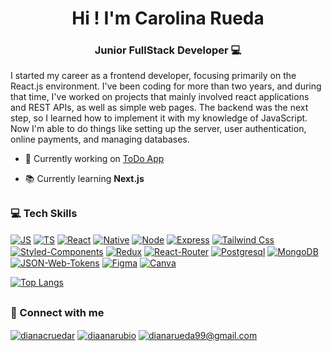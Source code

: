 <h1 align="center">Hi ! I'm Carolina Rueda</h1>
<h3 align="center">Junior FullStack Developer 💻 </h3>

I started my career as a frontend developer, focusing primarily on the React.js environment. I've been coding for more than two years, and during that time, I've worked on projects that mainly involved react applications and REST APIs, as well as simple web pages. The backend was the next step, so I learned how to implement it with my knowledge of JavaScript. Now I'm able to do things like setting up the server, user authentication, online payments, and managing databases.

- 📂  Currently working on [ToDo App](https://github.com/CarolinaRueda/ToDoApp)

- 📚 Currently learning **Next.js**

##

<h3 align="left">💻 Tech Skills</h3>
<p align='left'>
<a href="https://developer.mozilla.org/en-US/docs/Web/JavaScript" target="blank"><img align="center" src="https://img.shields.io/badge/JavaScript-F7DF1E?style=for-the-badge&logo=javascript&logoColor=black" alt="JS"/></a>
<a href="https://www.typescriptlang.org/" target="blank"><img align="center" src="https://img.shields.io/badge/TypeScript-007ACC?style=for-the-badge&logo=typescript&logoColor=white" alt="TS"/></a>
<a href="https://developer.mozilla.org/en-US/docs/Learn/Tools_and_testing/Client-side_JavaScript_frameworks/React_getting_started" target="blank"><img align="center" src="https://img.shields.io/badge/React-20232A?style=for-the-badge&logo=react&logoColor=61DAFB" alt="React"/></a>
<a href="https://reactnative.dev/" target="blank"><img align="center" src="https://img.shields.io/badge/React_Native-20232A?style=for-the-badge&logo=react&logoColor=61DAFB" alt="Native"/></a>
<a href="https://nodejs.org/en" target="blank"><img align="center" src="https://img.shields.io/badge/Node.js-43853D?style=for-the-badge&logo=node.js&logoColor=white" alt="Node"/></a>
<a href="https://expressjs.com/" target="blank"><img align="center" src="https://img.shields.io/badge/Express.js-404D59?style=for-the-badge" alt="Express"/></a>
<a href="https://tailwindcss.com/" target="blank"><img align="center" src="https://img.shields.io/badge/Tailwind_CSS-38B2AC?style=for-the-badge&logo=tailwind-css&logoColor=white" alt="Tailwind Css"/></a>
<a href="https://styled-components.com/" target="blank"><img align="center" src="https://img.shields.io/badge/styled--components-DB7093?style=for-the-badge&logo=styled-components&logoColor=white" alt="Styled-Components"/></a>
<a href="https://react-redux.js.org/" target="blank"><img align="center" src="https://img.shields.io/badge/Redux-593D88?style=for-the-badge&logo=redux&logoColor=white" alt="Redux"/></a>
<a href="https://reactrouter.com/en/main" target="blank"><img align="center" src="https://img.shields.io/badge/React_Router-CA4245?style=for-the-badge&logo=react-router&logoColor=white" alt="React-Router"/></a>
<a href="https://www.postgresql.org/" target="blank"><img align="center" src="https://img.shields.io/badge/PostgreSQL-316192?style=for-the-badge&logo=postgresql&logoColor=white" alt="Postgresql"/></a>
<a href="https://www.mongodb.com/" target="blank"><img align="center" src="https://img.shields.io/badge/MongoDB-4EA94B?style=for-the-badge&logo=mongodb&logoColor=white" alt="MongoDB"/></a>
<a href="https://jwt.io/" target="blank"><img align="center" src="https://img.shields.io/badge/json%20web%20tokens-323330?style=for-the-badge&logo=json-web-tokens&logoColor=pink" alt="JSON-Web-Tokens"/></a>
<a href="https://www.figma.com/" target="blank"><img align="center" src="https://img.shields.io/badge/Figma-F24E1E?style=for-the-badge&logo=figma&logoColor=white" alt="Figma"/></a>
<a href="https://www.canva.com/" target="blank"><img align="center" src="https://img.shields.io/badge/Canva-%2300C4CC.svg?&style=for-the-badge&logo=Canva&logoColor=white" alt="Canva"/></a>
</p>

[![Top Langs](https://github-readme-stats.vercel.app/api/top-langs/?username=carolinarueda&layout=compact&theme=dracula)](https://github.com/anuraghazra/github-readme-stats)

##

<h3 align="left">📱 Connect with me</h3>
<p align="left">
<a href="https://linkedin.com/in/dianacruedar" target="blank"><img align="center" src="https://img.shields.io/badge/LinkedIn-0077B5?style=for-the-badge&logo=linkedin&logoColor=white" alt="dianacruedar"/></a>
<a href="https://instagram.com/diaanarubio" target="blank"><img align="center" src="https://img.shields.io/badge/Instagram-E4405F?style=for-the-badge&logo=instagram&logoColor=white" alt="diaanarubio"/></a>
<a href='email:dianarueda99@gmail.com'><img align="center" src='https://img.shields.io/badge/Gmail-D14836?style=for-the-badge&logo=gmail&logoColor=white' target='_blank' alt='dianarueda99@gmail.com' /></a>  
</p>

